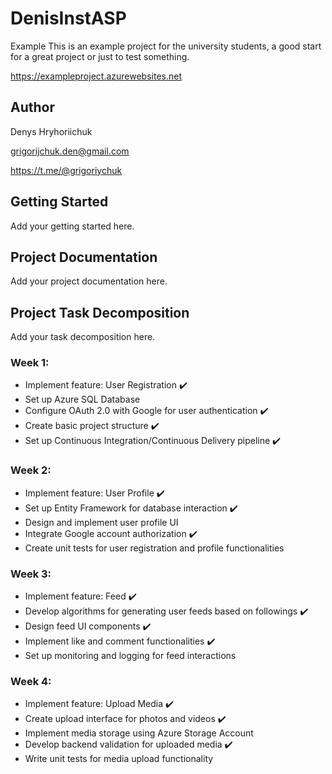 # DenisInstASP

Example
This is an example project for the university students, a good start for a great project or just to test something.

https://exampleproject.azurewebsites.net
## Author
Denys Hryhoriichuk

grigorijchuk.den@gmail.com

https://t.me/@grigoriychuk

## Getting Started
Add your getting started here.

## Project Documentation
Add your project documentation here.

## Project Task Decomposition
Add your task decomposition here.

### Week 1:
- Implement feature: User Registration ✔️
- Set up Azure SQL Database 
- Configure OAuth 2.0 with Google for user authentication ✔️
- Create basic project structure ✔️
- Set up Continuous Integration/Continuous Delivery pipeline ✔️

### Week 2:
- Implement feature: User Profile ✔️
- Set up Entity Framework for database interaction ✔️
- Design and implement user profile UI
- Integrate Google account authorization ✔️
- Create unit tests for user registration and profile functionalities

### Week 3:
- Implement feature: Feed ✔️
- Develop algorithms for generating user feeds based on followings ✔️
- Design feed UI components ✔️
- Implement like and comment functionalities ✔️
- Set up monitoring and logging for feed interactions

### Week 4:
- Implement feature: Upload Media ✔️
- Create upload interface for photos and videos ✔️
- Implement media storage using Azure Storage Account
- Develop backend validation for uploaded media ✔️
- Write unit tests for media upload functionality
